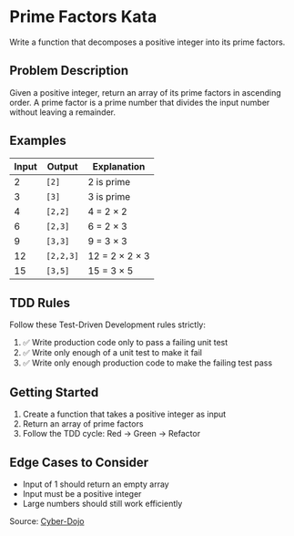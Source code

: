 # Prime Factors Kata

Write a function that decomposes a positive integer into its prime factors.

## Problem Description

Given a positive integer, return an array of its prime factors in ascending order. A prime factor is a prime number that divides the input number without leaving a remainder.

## Examples

| **Input** | **Output** | **Explanation** |
| --------- | ---------- | --------------- |
| 2         | `[2]`      | 2 is prime      |
| 3         | `[3]`      | 3 is prime      |
| 4         | `[2,2]`    | 4 = 2 × 2       |
| 6         | `[2,3]`    | 6 = 2 × 3       |
| 9         | `[3,3]`    | 9 = 3 × 3       |
| 12        | `[2,2,3]`  | 12 = 2 × 2 × 3  |
| 15        | `[3,5]`    | 15 = 3 × 5      |

## TDD Rules

Follow these Test-Driven Development rules strictly:

1. ✅ Write production code only to pass a failing unit test
2. ✅ Write only enough of a unit test to make it fail
3. ✅ Write only enough production code to make the failing test pass

## Getting Started

1. Create a function that takes a positive integer as input
2. Return an array of prime factors
3. Follow the TDD cycle: Red → Green → Refactor

## Edge Cases to Consider

- Input of 1 should return an empty array
- Input must be a positive integer
- Large numbers should still work efficiently

Source: [Cyber-Dojo](http://cyber-dojo.org/)
